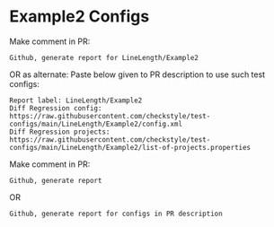 # Example2 Configs
Make comment in PR:
```
Github, generate report for LineLength/Example2
```
OR as alternate:
Paste below given to PR description to use such test configs:
```
Report label: LineLength/Example2
Diff Regression config: https://raw.githubusercontent.com/checkstyle/test-configs/main/LineLength/Example2/config.xml
Diff Regression projects: https://raw.githubusercontent.com/checkstyle/test-configs/main/LineLength/Example2/list-of-projects.properties
```
Make comment in PR:
```
Github, generate report
```
OR
```
Github, generate report for configs in PR description
```
